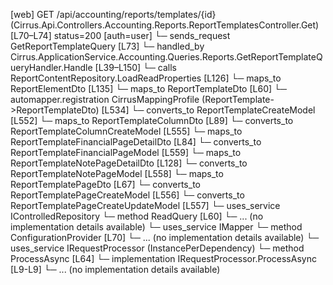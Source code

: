 [web] GET /api/accounting/reports/templates/{id}  (Cirrus.Api.Controllers.Accounting.Reports.ReportTemplatesController.Get)  [L70–L74] status=200 [auth=user]
  └─ sends_request GetReportTemplateQuery [L73]
    └─ handled_by Cirrus.ApplicationService.Accounting.Queries.Reports.GetReportTemplateQueryHandler.Handle [L39–L150]
      └─ calls ReportContentRepository.LoadReadProperties [L126]
      └─ maps_to ReportElementDto [L135]
      └─ maps_to ReportTemplateDto [L60]
        └─ automapper.registration CirrusMappingProfile (ReportTemplate->ReportTemplateDto) [L534]
        └─ converts_to ReportTemplateCreateModel [L552]
      └─ maps_to ReportTemplateColumnDto [L89]
        └─ converts_to ReportTemplateColumnCreateModel [L555]
      └─ maps_to ReportTemplateFinancialPageDetailDto [L84]
        └─ converts_to ReportTemplateFinancialPageModel [L559]
      └─ maps_to ReportTemplateNotePageDetailDto [L128]
        └─ converts_to ReportTemplateNotePageModel [L558]
      └─ maps_to ReportTemplatePageDto [L67]
        └─ converts_to ReportTemplatePageCreateModel [L556]
        └─ converts_to ReportTemplatePageCreateUpdateModel [L557]
      └─ uses_service IControlledRepository<ReportTemplate>
        └─ method ReadQuery [L60]
          └─ ... (no implementation details available)
      └─ uses_service IMapper
        └─ method ConfigurationProvider [L70]
          └─ ... (no implementation details available)
      └─ uses_service IRequestProcessor (InstancePerDependency)
        └─ method ProcessAsync [L64]
          └─ implementation IRequestProcessor.ProcessAsync [L9-L9]
          └─ ... (no implementation details available)

